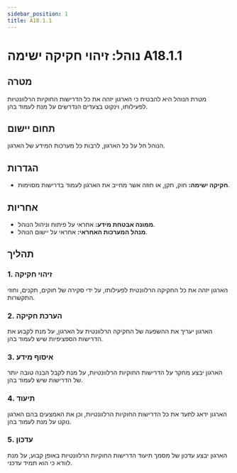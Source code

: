 ```yaml
---
sidebar_position: 1
title: A18.1.1
---
```


# נוהל: זיהוי חקיקה ישימה A18.1.1

## מטרה
מטרת הנוהל היא להבטיח כי הארגון יזהה את כל הדרישות החוקיות הרלוונטיות לפעילותו, וינקוט בצעדים הנדרשים על מנת לעמוד בהן.

## תחום יישום
הנוהל חל על כל הארגון, לרבות כל מערכות המידע של הארגון.

## הגדרות
- **חקיקה ישימה:** חוק, תקן, או חוזה אשר מחייב את הארגון לעמוד בדרישות מסוימות.

## אחריות
- **ממונה אבטחת מידע:** אחראי על פיתוח וניהול הנוהל.
- **מנהל המערכות האחראי:** אחראי על יישום הנוהל.

## תהליך
### 1. זיהוי חקיקה
הארגון יזהה את כל החקיקה הרלוונטית לפעילותו, על ידי סקירה של חוקים, תקנים, וחוזי התקשרות.

### 2. הערכת חקיקה
הארגון יעריך את ההשפעה של החקיקה הרלוונטית על הארגון, על מנת לקבוע את הדרישות הספציפיות שיש לעמוד בהן.

### 3. איסוף מידע
הארגון יבצע מחקר על הדרישות החוקיות הרלוונטיות, על מנת לקבל הבנה טובה יותר של הדרישות שיש לעמוד בהן.

### 4. תיעוד
הארגון ידאג לתעד את כל הדרישות החוקיות הרלוונטיות, וכן את האמצעים בהם הארגון נוקט על מנת לעמוד בהן.

### 5. עדכון
הארגון יבצע עדכון של מסמך תיעוד הדרישות החוקיות הרלוונטיות באופן קבוע, על מנת לוודא כי הוא תמיד עדכני.